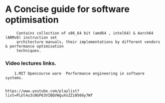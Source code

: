 # A Concise guide for software optimisation 

```
     Contains collection of x86_64 bit (amd64 , intel64) & Aarch64 (ARMv8) instruction set     
     architecture manuals, their implementations by different vendors & performance optimisation 
     techniques.  
```
### Video lectures links.
``` 
    1.MIT Opencourse ware  Performance engineering in software systems.
    
```   
    https://www.youtube.com/playlist?list=PLUl4u3cNGP63VIBQVWguXxZZi0566y7Wf

